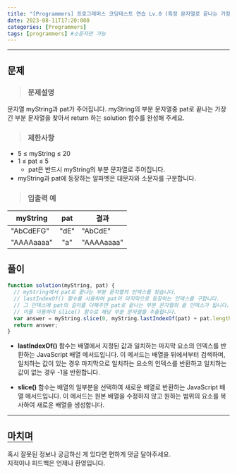 ```yaml
---
title: "[Programmers] 프로그래머스 코딩테스트 연습 Lv.0 (특정 문자열로 끝나는 가장 긴 부분 문자열 찾기)"
date: 2023-08-11T17:20:000
categories: [Programmers]
tags: [programmers] #소문자만 가능
---
```


---

## <b>문제</b>

<h3><blockquote>문제설명
</blockquote></h3>

문자열 myString과 pat가 주어집니다. myString의 부분 문자열중 pat로 끝나는 가장 긴 부분 문자열을 찾아서 return 하는 solution 함수를 완성해 주세요.

<h3><blockquote>제한사항
</blockquote></h3>

- 5 ≤ myString ≤ 20
- 1 ≤ pat ≤ 5
  - pat은 반드시 myString의 부분 문자열로 주어집니다.
- myString과 pat에 등장하는 알파벳은 대문자와 소문자를 구분합니다.

<h3><blockquote>입출력 예
</blockquote></h3>

| myString   | pat  | 결과       |
| ---------- | :--: | ---------- |
| "AbCdEFG"  | "dE" | "AbCdE"    |
| "AAAAaaaa" | "a"  | "AAAAaaaa" |

## <b>풀이</b>

```js
function solution(myString, pat) {
  // myString에서 pat로 끝나는 부분 문자열의 인덱스를 찾습니다.
  // lastIndexOf() 함수를 사용하여 pat이 마지막으로 등장하는 인덱스를 구합니다.
  // 그 인덱스에 pat의 길이를 더해주면 pat로 끝나는 부분 문자열의 끝 인덱스가 됩니다.
  // 이를 이용하여 slice() 함수로 해당 부분 문자열을 추출합니다.
  var answer = myString.slice(0, myString.lastIndexOf(pat) + pat.length);
  return answer;
}
```

- <strong>lastIndexOf()</strong> 함수는 배열에서 지정된 값과 일치하는 마지막 요소의 인덱스를 반환하는 JavaScript 배열 메서드입니다. 이 메서드는 배열을 뒤에서부터 검색하며, 일치하는 값이 있는 경우 마지막으로 일치하는 요소의 인덱스를 반환하고 일치하는 값이 없는 경우 -1을 반환합니다.

- <strong>slice()</strong> 함수는 배열의 일부분을 선택하여 새로운 배열로 반환하는 JavaScript 배열 메서드입니다. 이 메서드는 원본 배열을 수정하지 않고 원하는 범위의 요소를 복사하여 새로운 배열을 생성합니다.

---

## <b style="border-bottom:2px solid gray"><b>마치며</b></b>

<P>혹시 잘못된 정보나 궁금하신 게 있다면 편하게 댓글 달아주세요.<br/>
지적이나 피드백은 언제나 환영입니다.</p>
